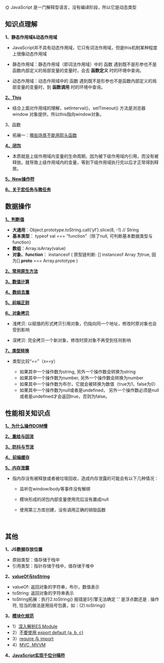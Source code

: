 🌞 JavaScript 是一门解释型语言，没有编译阶段，所以它是动态类型


## 知识点理解  

**1、静态作用域&动态作用域**

  * JavaScript并不具有动态作用域，它只有词法作用域，但是this机制某种程度上很像动态作用域

  * 静态作用域：静态作用域（即词法作用域）中的 函数 遇到既不是形参也不是函数内部定义的局部变量的变量时，会去 **函数定义** 时的环境中查询。

  * 动态作用域：动态作用域中的 函数 遇到既不是形参也不是函数内部定义的局部变量的变量时，到 **函数调用** 时的环境中查询。

**[2、This](https://www.cnblogs.com/Tiboo/p/11370325.html)**
* 结合上面对作用域的理解，setInterval()，setTimeout() 方法是浏览器 window 对象提供，所以this指向window对象。

3、函数
* 拓展一：[哪些场景不能用箭头函数](https://zhuanlan.zhihu.com/p/26540168)


**[4、闭包](http://www.ruanyifeng.com/blog/2009/08/learning_javascript_closures.html)**

* 本质就是上级作用域内变量的生命周期，因为被下级作用域内引用，而没有被释放。就导致上级作用域内的变量，等到下级作用域执行完以后才正常得到释放。

**[5、New操作符](https://juejin.cn/post/6844903789070123021)**

**[6、关于宏任务与微任务](https://github.com/yang1212/collection-about/issues/4)**

## 数据操作

**[1、判断值](https://juejin.im/post/5be52b1ae51d450b3647e766#heading-2)**
* **大通用**：Object.prototype.toString.call(‘yf’).slice(8, -1) // String
* **基本类型**： typeof val === "function"（除了null, 可判断基本数据类型与function）
* **数组**：Array.isArray(value)
* **对象、function**： instanceof ( 原型链判断:  [] instanceof Array 为true, 因为[].__proto__ === Array.prototype )


**[2、常用原生方法](https://github.com/yang1212/collection-about/issues/43)**

**[3、数值计算](https://github.com/yang1212/collection-about/issues/3)**

**[4、数组去重](https://www.cnblogs.com/Tiboo/p/11846316.html)**

**[5、前端正则](https://github.com/yang1212/collection-about/issues/42)**

**[6、对象拷贝](https://juejin.im/post/5b5dcf8351882519790c9a2e#heading-4)**

* 浅拷贝: 以赋值的形式拷贝引用对象，仍指向同一个地址，修改时原对象也会受到影响

* 深拷贝: 完全拷贝一个新对象，修改时原对象不再受到任何影响

**[7、类型转换](https://juejin.im/post/5b6906b46fb9a04fcb5b8771)**

* 类型比较“==”（x==y）

  * 如果其中一个操作数为string, 另外一个操作数会转换为string
  * 如果其中一个操作数为number, 另外一个操作数会转换为number
  * 如果其中一个操作数为布尔，它就会被转换为数值（true为1，false为0）
  * 如果其中一个操作数为null或者是undefined， 另外一个操作数必须是null或者是undefined才会返回true，否则为false。


## 性能相关知识点

**[1、为什么操作DOM慢](https://segmentfault.com/a/1190000004114594)**

**[2、重绘与回流](https://www.cnblogs.com/Tiboo/p/10505613.html)**

**[3、防抖与节流](https://www.cnblogs.com/Tiboo/p/11795788.html)**

**[4、前端缓存](https://github.com/yang1212/collection-about/issues/41)**

**[5、内存泄露](https://juejin.im/post/5b2fd09ee51d45588576f429)**
 
  * 指内存没有被释放或者被垃圾回收，造成内存泄露的可能会有以下几种情况：
    * 监听在window/body等事件没有解绑

    * 模块形成的闭包内部变量使用完后没有置成null

    * 使用第三方库创建，没有调用正确的销毁函数  


<br/>

## 其他

**1、JS数据存放位置**
* 原始类型：值存储于栈中
* 引用类型：指针存储于栈中，值存储于堆中


**2、[valueOf与toString](https://segmentfault.com/a/1190000010824347)**
     
  * valueOf: 返回对象的字符串，布尔，数值表示
  * toString: 返回对象的字符串表示
  * toString拓展：执行2.toString() 报错是S引擎无法确定 '.' 是浮点数还是 . 操作符, 恰当的做法是用括号包裹，如：(2).toString()

     
**3、[模块化规范](https://github.com/yang1212/collection-about/issues/15)**
* 1）[深入解析ES Module](https://zhuanlan.zhihu.com/p/40733281)
* 2）[不要使用 export default {a, b, c}](https://zhuanlan.zhihu.com/p/40733281)
* 3）[require 与 import](https://github.com/yang1212/collection-about/issues/40)
* 4）[MVC, MVVM](https://zhuanlan.zhihu.com/p/64257809)

**4、[JavaScript实现千位分隔符](https://www.jianshu.com/p/928c68f92c0c)**
